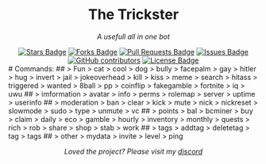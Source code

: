 <h1 align="center">The Trickster</h1>
<p align="center"><i>A usefull all in one bot</i></p>
<div align="center">
  <a href="https://github.com/SkyBlockDev/The-trickster/stargazers"><img src="https://img.shields.io/github/stars/SkyBlockDev/The-trickster" alt="Stars Badge"/></a>
<a href="https://github.com/SkyBlockDev/The-trickster/network/members"><img src="https://img.shields.io/github/forks/SkyBlockDev/The-trickster" alt="Forks Badge"/></a>
<a href="https://github.com/SkyBlockDev/The-trickster/pulls"><img src="https://img.shields.io/github/issues-pr/SkyBlockDev/The-trickster" alt="Pull Requests Badge"/></a>
<a href="https://github.com/SkyBlockDev/The-trickster/issues"><img src="https://img.shields.io/github/issues/SkyBlockDev/The-trickster" alt="Issues Badge"/></a>
<a href="https://github.com/SkyBlockDev/The-trickster/graphs/contributors"><img alt="GitHub contributors" src="https://img.shields.io/github/contributors/SkyBlockDev/The-trickster?color=2b9348"></a>
<a href="https://github.com/SkyBlockDev/The-trickster/blob/master/LICENSE"><img src="https://img.shields.io/github/license/SkyBlockDev/The-trickster?color=2b9348" alt="License Badge"/></a>
</div>
# Commands:
## > Fun
> cat
> cool
> dog
> bully
> facepalm
> gay 
> hitler
> hug
> invert
> jail
> jokeoverhead
> kill
> kiss
> meme
> search
> hitass
> triggered
> wanted
> 8ball
> pp
> coinflip
> fakegamble
> fortnite
> iq
> uwu
## > imformation
> avatar
> info
> perms
> rolemap
> server
> uptime
> userinfo
## > moderation
> ban
> clear
> kick
> mute
> nick
> nickreset 
> slowmode
> sudo 
> type
> unmute
> vc
## > points
> bal
> bcminer
> buy
> claim
> daily
> eco
> gamble
> hourly
> inventory
> monthly
> quests
> rich
> rob
> share
> shop
> stab 
> work
## > tags
> addtag
> deletetag
> tag
> tags
## > other
> mydata
> invite
> level
> ping
<br>
<p align="center"><i>Loved the project? Please visit my <a href="https://discord.gg/TAp9Kt2">discord</a></i></p>
<br>

